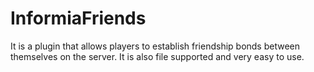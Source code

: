 # InformiaFriends
It is a plugin that allows players to establish friendship bonds between themselves on the server. It is also file supported and very easy to use.
